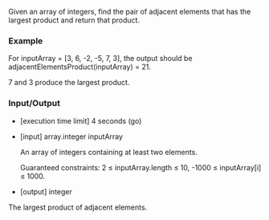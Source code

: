 Given an array of integers, find the pair of adjacent elements that has the largest product and return that product.

### Example

For inputArray = [3, 6, -2, -5, 7, 3], the output should be
adjacentElementsProduct(inputArray) = 21.

7 and 3 produce the largest product.

### Input/Output

- [execution time limit] 4 seconds (go)

- [input] array.integer inputArray

  An array of integers containing at least two elements.

  Guaranteed constraints:
  2 ≤ inputArray.length ≤ 10,
  -1000 ≤ inputArray[i] ≤ 1000.

- [output] integer

The largest product of adjacent elements.